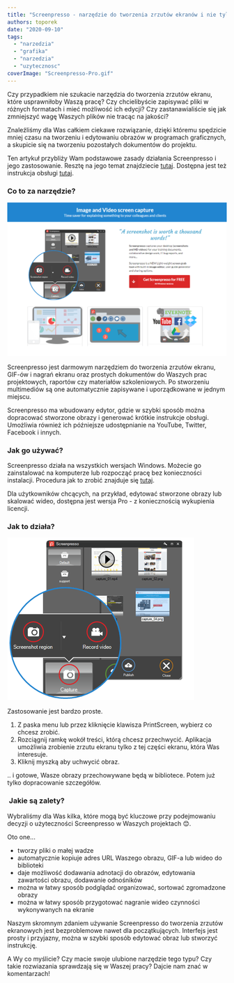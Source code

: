 ```yaml
---
title: "Screenpresso - narzędzie do tworzenia zrzutów ekranów i nie tylko"
authors: toporek
date: "2020-09-10"
tags:
  - "narzedzia"
  - "grafika"
  - "narzedzia"
  - "uzytecznosc"
coverImage: "Screenpresso-Pro.gif"
---
```


Czy przypadkiem nie szukacie narzędzia do tworzenia zrzutów ekranu, które
usprawniłoby Waszą pracę? Czy chcielibyście zapisywać pliki w różnych formatach
i mieć możliwość ich edycji? Czy zastanawialiście się jak zmniejszyć wagę
Waszych plików nie tracąc na jakości?

<!--truncate-->

Znaleźliśmy dla Was całkiem ciekawe rozwiązanie, dzięki któremu spędzicie mniej
czasu na tworzeniu i edytowaniu obrazów w programach graficznych, a skupicie się
na tworzeniu pozostałych dokumentów do projektu.

Ten artykuł przybliży Wam podstawowe zasady działania Screenpresso i jego
zastosowanie. Resztę na jego temat znajdziecie
[tutaj](https://www.screenpresso.com/). Dostępna jest też instrukcja obsługi
[tutaj](https://www.screenpresso.com/docs/ScreenpressoHelp.pdf).

### Co to za narzędzie?

[![](images/2020-09-07_20h34_42-1024x717.png)](http://techwriter.pl/wp-content/uploads/2020/09/2020-09-07_20h34_42.png)

Screenpresso jest darmowym narzędziem do tworzenia zrzutów ekranu, GIF-ów i
nagrań ekranu oraz prostych dokumentów do Waszych prac projektowych, raportów
czy materiałów szkoleniowych. Po stworzeniu multimediów są one automatycznie
zapisywane i uporządkowane w jednym miejscu.

Screenpresso ma wbudowany edytor, gdzie w szybki sposób można dopracować
stworzone obrazy i generować krótkie instrukcje obsługi. Umożliwia również ich
późniejsze udostępnianie na YouTube, Twitter, Facebook i innych.

### Jak go używać?

Screenpresso działa na wszystkich wersjach Windows. Możecie go zainstalować na
komputerze lub rozpocząć pracę bez konieczności instalacji. Procedura jak to
zrobić znajduje się
[tutaj](https://www.screenpresso.com/support/how-to-install/).

Dla użytkowników chcących, na przykład, edytować stworzone obrazy lub skalować
wideo, dostępna jest wersja Pro - z koniecznością wykupienia licencji.

### Jak to działa?

[![](images/shot-f224a47b2becce29ef5fb30e9f584ba7.png)](http://techwriter.pl/wp-content/uploads/2020/09/shot-f224a47b2becce29ef5fb30e9f584ba7.png)

Zastosowanie jest bardzo proste.

1. Z paska menu lub przez kliknięcie klawisza PrintScreen, wybierz co chcesz
   zrobić.
2. Rozciągnij ramkę wokół treści, którą chcesz przechwycić. Aplikacja umożliwia
   zrobienie zrzutu ekranu tylko z tej części ekranu, która Was interesuje.
3. Kliknij myszką aby uchwycić obraz.

.. i gotowe, Wasze obrazy przechowywane będą w bibliotece. Potem już tylko
dopracowanie szczegółów.

###  Jakie są zalety?

Wybraliśmy dla Was kilka, które mogą być kluczowe przy podejmowaniu decyzji o
użyteczności Screenpresso w Waszych projektach 😊.

Oto one...

- tworzy pliki o małej wadze
- automatycznie kopiuje adres URL Waszego obrazu, GIF-a lub wideo do biblioteki
- daje możliwość dodawania adnotacji do obrazów, edytowania zawartości obrazu,
  dodawanie odnośników
- można w łatwy sposób podglądać organizować, sortować zgromadzone obrazy
- można w łatwy sposób przygotować nagranie wideo czynności wykonywanych na
  ekranie

Naszym skromnym zdaniem używanie Screenpresso do tworzenia zrzutów ekranowych
jest bezproblemowe nawet dla początkujących. Interfejs jest prosty i przyjazny,
można w szybki sposób edytować obraz lub stworzyć instrukcję.

A Wy co myślicie? Czy macie swoje ulubione narzędzie tego typu? Czy takie
rozwiazania sprawdzają się w Waszej pracy? Dajcie nam znać w komentarzach!
